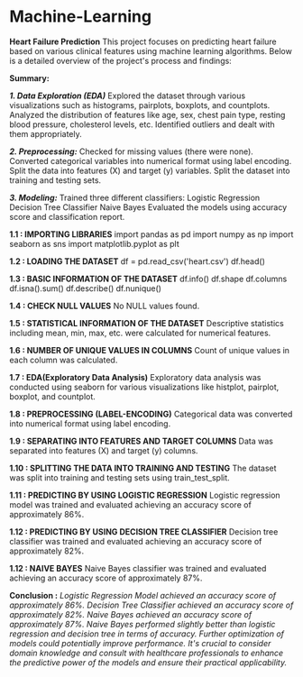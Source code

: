 # Machine-Learning


**Heart Failure Prediction**
This project focuses on predicting heart failure based on various clinical features using machine learning algorithms. Below is a detailed overview of the project's process and findings:

**Summary:**

**_1. Data Exploration (EDA)_**
Explored the dataset through various visualizations such as histograms, pairplots, boxplots, and countplots.
Analyzed the distribution of features like age, sex, chest pain type, resting blood pressure, cholesterol levels, etc.
Identified outliers and dealt with them appropriately.

**_2. Preprocessing:_**
Checked for missing values (there were none).
Converted categorical variables into numerical format using label encoding.
Split the data into features (X) and target (y) variables.
Split the dataset into training and testing sets.

**_3. Modeling:_**
Trained three different classifiers:
Logistic Regression
Decision Tree Classifier
Naive Bayes
Evaluated the models using accuracy score and classification report.


**1.1 : IMPORTING LIBRARIES**
import pandas as pd
import numpy as np
import seaborn as sns
import matplotlib.pyplot as plt


**1.2 : LOADING THE DATASET**
df = pd.read_csv('heart.csv')
df.head()


**1.3 : BASIC INFORMATION OF THE DATASET**
df.info()
df.shape
df.columns
df.isna().sum()
df.describe()
df.nunique()


**1.4 : CHECK NULL VALUES**
No NULL values found.


**1.5 : STATISTICAL INFORMATION OF THE DATASET**
Descriptive statistics including mean, min, max, etc. were calculated for numerical features.


**1.6 : NUMBER OF UNIQUE VALUES IN COLUMNS**
Count of unique values in each column was calculated.


**1.7 : EDA(Exploratory Data Analysis)**
Exploratory data analysis was conducted using seaborn for various visualizations like histplot, pairplot, boxplot, and countplot.


**1.8 : PREPROCESSING (LABEL-ENCODING)**
Categorical data was converted into numerical format using label encoding.


**1.9 : SEPARATING INTO FEATURES AND TARGET COLUMNS**
Data was separated into features (X) and target (y) columns.


**1.10 : SPLITTING THE DATA INTO TRAINING AND TESTING**
The dataset was split into training and testing sets using train_test_split.


**1.11 : PREDICTING BY USING LOGISTIC REGRESSION**
Logistic regression model was trained and evaluated achieving an accuracy score of approximately 86%.


**1.12 : PREDICTING BY USING DECISION TREE CLASSIFIER**
Decision tree classifier was trained and evaluated achieving an accuracy score of approximately 82%.


**1.12 : NAIVE BAYES**
Naive Bayes classifier was trained and evaluated achieving an accuracy score of approximately 87%.


**Conclusion :**
_Logistic Regression Model achieved an accuracy score of approximately 86%.
Decision Tree Classifier achieved an accuracy score of approximately 82%.
Naive Bayes achieved an accuracy score of approximately 87%.
Naive Bayes performed slightly better than logistic regression and decision tree in terms of accuracy.
Further optimization of models could potentially improve performance.
It's crucial to consider domain knowledge and consult with healthcare professionals to enhance the predictive power of the models and ensure their practical applicability._
